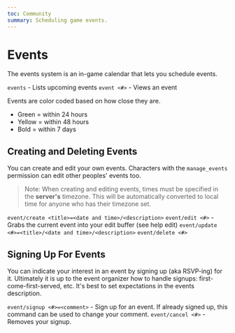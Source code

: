 ```yaml
---
toc: Community
summary: Scheduling game events.
---
```

# Events

The events system is an in-game calendar that lets you schedule events.

`events`  - Lists upcoming events
`event <#>` - Views an event

Events are color coded based on how close they are.

* Green = within 24 hours
* Yellow = within 48 hours
* Bold = within 7 days

## Creating and Deleting Events

You can create and edit your own events.  Characters with the `manage_events` permission can edit other peoples' events too.

> Note: When creating and editing events, times must be specified in the **server's** timezone.  This will be automatically converted to local time for anyone who has their timezone set.

`event/create <title>=<date and time>/<description>`
`event/edit <#>` - Grabs the current event into your edit buffer (see help edit)
`event/update <#>=<title>/<date and time>/<description>`
`event/delete <#>`

## Signing Up For Events

You can indicate your interest in an event by signing up (aka RSVP-ing) for it.  Ultimately it is up to the event organizer how to handle signups: first-come-first-served, etc.  It's best to set expectations in the events description.

`event/signup <#>=<comment>` - Sign up for an event.  If already signed up, this command can be used to change your comment.
`event/cancel <#>` - Removes your signup.

